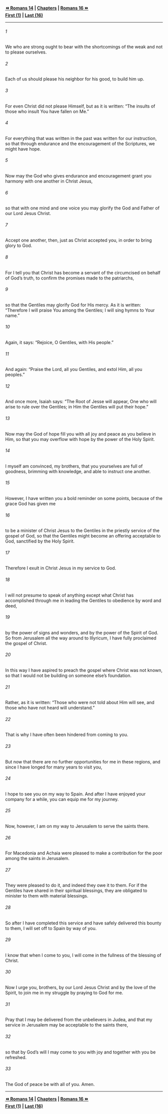   
**[⏪ Romans 14](./Romans%2014.md) | [Chapters](./_index.md) | [Romans 16 ⏩](./Romans%2016.md)**  
**[First (1)](./Romans%201.md) | [Last (16)](./Romans%2016.md)**  
  
---  
  
###### 1  
We who are strong ought to bear with the shortcomings of the weak and not to please ourselves.  
  
###### 2  
Each of us should please his neighbor for his good, to build him up.  
  
###### 3  
For even Christ did not please Himself, but as it is written: “The insults of those who insult You have fallen on Me.”  
  
###### 4  
For everything that was written in the past was written for our instruction, so that through endurance and the encouragement of the Scriptures, we might have hope.  
  
###### 5  
Now may the God who gives endurance and encouragement grant you harmony with one another in Christ Jesus,  
  
###### 6  
so that with one mind and one voice you may glorify the God and Father of our Lord Jesus Christ.  
  
###### 7  
Accept one another, then, just as Christ accepted you, in order to bring glory to God.  
  
###### 8  
For I tell you that Christ has become a servant of the circumcised on behalf of God’s truth, to confirm the promises made to the patriarchs,  
  
###### 9  
so that the Gentiles may glorify God for His mercy. As it is written: “Therefore I will praise You among the Gentiles; I will sing hymns to Your name.”  
  
###### 10  
Again, it says: “Rejoice, O Gentiles, with His people.”  
  
###### 11  
And again: “Praise the Lord, all you Gentiles, and extol Him, all you peoples.”  
  
###### 12  
And once more, Isaiah says: “The Root of Jesse will appear, One who will arise to rule over the Gentiles; in Him the Gentiles will put their hope.”  
  
###### 13  
Now may the God of hope fill you with all joy and peace as you believe in Him, so that you may overflow with hope by the power of the Holy Spirit.  
  
###### 14  
I myself am convinced, my brothers, that you yourselves are full of goodness, brimming with knowledge, and able to instruct one another.  
  
###### 15  
However, I have written you a bold reminder on some points, because of the grace God has given me  
  
###### 16  
to be a minister of Christ Jesus to the Gentiles in the priestly service of the gospel of God, so that the Gentiles might become an offering acceptable to God, sanctified by the Holy Spirit.  
  
###### 17  
Therefore I exult in Christ Jesus in my service to God.  
  
###### 18  
I will not presume to speak of anything except what Christ has accomplished through me in leading the Gentiles to obedience by word and deed,  
  
###### 19  
by the power of signs and wonders, and by the power of the Spirit of God. So from Jerusalem all the way around to Illyricum, I have fully proclaimed the gospel of Christ.  
  
###### 20  
In this way I have aspired to preach the gospel where Christ was not known, so that I would not be building on someone else’s foundation.  
  
###### 21  
Rather, as it is written: “Those who were not told about Him will see, and those who have not heard will understand.”  
  
###### 22  
That is why I have often been hindered from coming to you.  
  
###### 23  
But now that there are no further opportunities for me in these regions, and since I have longed for many years to visit you,  
  
###### 24  
I hope to see you on my way to Spain. And after I have enjoyed your company for a while, you can equip me for my journey.  
  
###### 25  
Now, however, I am on my way to Jerusalem to serve the saints there.  
  
###### 26  
For Macedonia and Achaia were pleased to make a contribution for the poor among the saints in Jerusalem.  
  
###### 27  
They were pleased to do it, and indeed they owe it to them. For if the Gentiles have shared in their spiritual blessings, they are obligated to minister to them with material blessings.  
  
###### 28  
So after I have completed this service and have safely delivered this bounty to them, I will set off to Spain by way of you.  
  
###### 29  
I know that when I come to you, I will come in the fullness of the blessing of Christ.  
  
###### 30  
Now I urge you, brothers, by our Lord Jesus Christ and by the love of the Spirit, to join me in my struggle by praying to God for me.  
  
###### 31  
Pray that I may be delivered from the unbelievers in Judea, and that my service in Jerusalem may be acceptable to the saints there,  
  
###### 32  
so that by God’s will I may come to you with joy and together with you be refreshed.  
  
###### 33  
The God of peace be with all of you. Amen.  
  
  
---  
  
**[⏪ Romans 14](./Romans%2014.md) | [Chapters](./_index.md) | [Romans 16 ⏩](./Romans%2016.md)**  
**[First (1)](./Romans%201.md) | [Last (16)](./Romans%2016.md)**  
  
